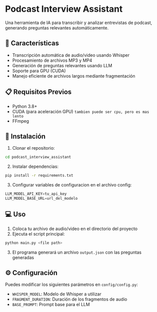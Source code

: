 # Podcast Interview Assistant

Una herramienta de IA para transcribir y analizar entrevistas de podcast, generando preguntas relevantes automáticamente.

## 🚀 Características

- Transcripción automática de audio/video usando Whisper
- Procesamiento de archivos MP3 y MP4
- Generación de preguntas relevantes usando LLM
- Soporte para GPU (CUDA)
- Manejo eficiente de archivos largos mediante fragmentación

## 📋 Requisitos Previos

- Python 3.8+
- CUDA (para aceleración GPU) 
`tambien puede ser cpu, pero es mas lento`
- FFmpeg

## 🔧 Instalación

1. Clonar el repositorio:
```bash
cd podcast_interview_assistant
```

2. Instalar dependencias:
```bash
pip install -r requirements.txt
```

3. Configurar variables de configuracion en el archivo config:

```python
LLM_MODEL_API_KEY=tu_api_key
LLM_MODEL_BASE_URL=url_del_modelo
```

## 💻 Uso

1. Coloca tu archivo de audio/video en el directorio del proyecto
2. Ejecuta el script principal:
```bash
python main.py <file path>
```

3. El programa generará un archivo `output.json` con las preguntas generadas

## ⚙️ Configuración

Puedes modificar los siguientes parámetros en `config/config.py`:
- `WHISPER_MODEL`: Modelo de Whisper a utilizar
- `FRAGMENT_DURATION`: Duración de los fragmentos de audio
- `BASE_PROMPT`: Prompt base para el LLM

